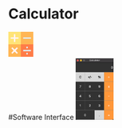 # Calculator
<img src="https://github.com/JW5123/QT_project/blob/main/Calculator/IMG/calculator.png" width="10%">
<br>
#Software Interface
<img src="https://github.com/JW5123/QT_project/blob/main/Calculator/IMG/Cal.png" width="15%">
